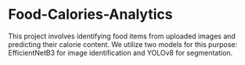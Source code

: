 # Food-Calories-Analytics
This project involves identifying food items from uploaded images and predicting their calorie content. We utilize two models for this purpose: EfficientNetB3 for image identification and YOLOv8 for segmentation.
